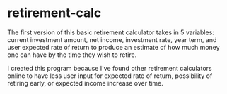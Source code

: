 # retirement-calc

The first version of this basic retirement calculator takes in 5 variables: current investment amount, net income, investment rate, year term, and user expected rate of return to produce an estimate of how much money one can have by the time they wish to retire.

I created this program because I've found other retirement calculators online to have less user input for expected rate of return, possibility of retiring early, or expected income increase over time.


